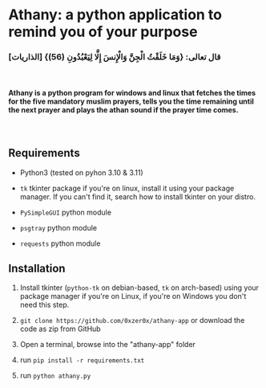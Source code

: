 # Athany: a python application to remind you of your purpose
 
### قال تعالى: {وَمَا خَلَقْتُ الْجِنَّ وَالْإِنسَ إِلَّا لِيَعْبُدُونِ (56)} \[الذاريات]
 
<br>
 
#### Athany is a python program for windows and linux that fetches the times for the five mandatory muslim prayers, tells you the time remaining until the next prayer and plays the athan sound if the prayer time comes.
 
<br>
 
## Requirements
 
- Python3 (tested on pyhon 3.10 & 3.11)
- `tk` tkinter package if you're on linux, install it using your package manager. If you can't find it, search how to install tkinter on your distro.
 
- `PySimpleGUI` python module
 
- `psgtray` python module
 
- `requests` python module
 
## Installation
 
1. Install tkinter (`python-tk` on debian-based, `tk` on arch-based) using your package manager if you're on Linux, if you're on Windows you don't need this step.
 
2. `git clone https://github.com/0xzer0x/athany-app` or download the code as zip from GitHub
 
3. Open a terminal, browse into the "athany-app" folder
 
4. run `pip install -r requirements.txt`
 
5. run `python athany.py`
